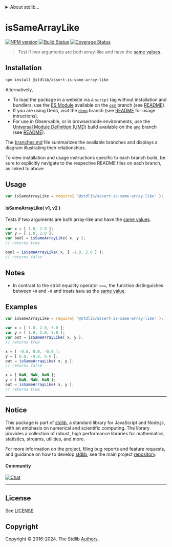 <!--

@license Apache-2.0

Copyright (c) 2024 The Stdlib Authors.

Licensed under the Apache License, Version 2.0 (the "License");
you may not use this file except in compliance with the License.
You may obtain a copy of the License at

   http://www.apache.org/licenses/LICENSE-2.0

Unless required by applicable law or agreed to in writing, software
distributed under the License is distributed on an "AS IS" BASIS,
WITHOUT WARRANTIES OR CONDITIONS OF ANY KIND, either express or implied.
See the License for the specific language governing permissions and
limitations under the License.

-->


<details>
  <summary>
    About stdlib...
  </summary>
  <p>We believe in a future in which the web is a preferred environment for numerical computation. To help realize this future, we've built stdlib. stdlib is a standard library, with an emphasis on numerical and scientific computation, written in JavaScript (and C) for execution in browsers and in Node.js.</p>
  <p>The library is fully decomposable, being architected in such a way that you can swap out and mix and match APIs and functionality to cater to your exact preferences and use cases.</p>
  <p>When you use stdlib, you can be absolutely certain that you are using the most thorough, rigorous, well-written, studied, documented, tested, measured, and high-quality code out there.</p>
  <p>To join us in bringing numerical computing to the web, get started by checking us out on <a href="https://github.com/stdlib-js/stdlib">GitHub</a>, and please consider <a href="https://opencollective.com/stdlib">financially supporting stdlib</a>. We greatly appreciate your continued support!</p>
</details>

# isSameArrayLike

[![NPM version][npm-image]][npm-url] [![Build Status][test-image]][test-url] [![Coverage Status][coverage-image]][coverage-url] <!-- [![dependencies][dependencies-image]][dependencies-url] -->

> Test if two arguments are both array-like and have the [same values][@stdlib/assert/is-same-value].

<section class="installation">

## Installation

```bash
npm install @stdlib/assert-is-same-array-like
```

Alternatively,

-   To load the package in a website via a `script` tag without installation and bundlers, use the [ES Module][es-module] available on the [`esm`][esm-url] branch (see [README][esm-readme]).
-   If you are using Deno, visit the [`deno`][deno-url] branch (see [README][deno-readme] for usage intructions).
-   For use in Observable, or in browser/node environments, use the [Universal Module Definition (UMD)][umd] build available on the [`umd`][umd-url] branch (see [README][umd-readme]).

The [branches.md][branches-url] file summarizes the available branches and displays a diagram illustrating their relationships.

To view installation and usage instructions specific to each branch build, be sure to explicitly navigate to the respective README files on each branch, as linked to above.

</section>

<section class="usage">

## Usage

```javascript
var isSameArrayLike = require( '@stdlib/assert-is-same-array-like' );
```

#### isSameArrayLike( v1, v2 )

Tests if two arguments are both array-like and have the [same values][@stdlib/assert/is-same-value].

```javascript
var x = [ 1.0, 2.0 ];
var y = [ 1.0, 2.0 ];
var bool = isSameArrayLike( x, y );
// returns true

bool = isSameArrayLike( x, [ -1.0, 2.0 ] );
// returns false
```

</section>

<!-- /.usage -->

<section class="notes">

## Notes

-   In contrast to the strict equality operator `===`, the function distinguishes between `+0` and `-0` and treats `NaNs` as the [same value][@stdlib/assert/is-same-value].

</section>

<!-- /.notes -->

<section class="examples">

## Examples

<!-- eslint no-undef: "error" -->

```javascript
var isSameArrayLike = require( '@stdlib/assert-is-same-array-like' );

var x = [ 1.0, 2.0, 3.0 ];
var y = [ 1.0, 2.0, 3.0 ];
var out = isSameArrayLike( x, y );
// returns true

x = [ -0.0, 0.0, -0.0 ];
y = [ 0.0, -0.0, 0.0 ];
out = isSameArrayLike( x, y );
// returns false

x = [ NaN, NaN, NaN ];
y = [ NaN, NaN, NaN ];
out = isSameArrayLike( x, y );
// returns true
```

</section>

<!-- /.examples -->

<!-- Section for related `stdlib` packages. Do not manually edit this section, as it is automatically populated. -->

<section class="related">

</section>

<!-- /.related -->

<!-- Section for all links. Make sure to keep an empty line after the `section` element and another before the `/section` close. -->


<section class="main-repo" >

* * *

## Notice

This package is part of [stdlib][stdlib], a standard library for JavaScript and Node.js, with an emphasis on numerical and scientific computing. The library provides a collection of robust, high performance libraries for mathematics, statistics, streams, utilities, and more.

For more information on the project, filing bug reports and feature requests, and guidance on how to develop [stdlib][stdlib], see the main project [repository][stdlib].

#### Community

[![Chat][chat-image]][chat-url]

---

## License

See [LICENSE][stdlib-license].


## Copyright

Copyright &copy; 2016-2024. The Stdlib [Authors][stdlib-authors].

</section>

<!-- /.stdlib -->

<!-- Section for all links. Make sure to keep an empty line after the `section` element and another before the `/section` close. -->

<section class="links">

[npm-image]: http://img.shields.io/npm/v/@stdlib/assert-is-same-array-like.svg
[npm-url]: https://npmjs.org/package/@stdlib/assert-is-same-array-like

[test-image]: https://github.com/stdlib-js/assert-is-same-array-like/actions/workflows/test.yml/badge.svg?branch=main
[test-url]: https://github.com/stdlib-js/assert-is-same-array-like/actions/workflows/test.yml?query=branch:main

[coverage-image]: https://img.shields.io/codecov/c/github/stdlib-js/assert-is-same-array-like/main.svg
[coverage-url]: https://codecov.io/github/stdlib-js/assert-is-same-array-like?branch=main

<!--

[dependencies-image]: https://img.shields.io/david/stdlib-js/assert-is-same-array-like.svg
[dependencies-url]: https://david-dm.org/stdlib-js/assert-is-same-array-like/main

-->

[chat-image]: https://img.shields.io/gitter/room/stdlib-js/stdlib.svg
[chat-url]: https://app.gitter.im/#/room/#stdlib-js_stdlib:gitter.im

[stdlib]: https://github.com/stdlib-js/stdlib

[stdlib-authors]: https://github.com/stdlib-js/stdlib/graphs/contributors

[umd]: https://github.com/umdjs/umd
[es-module]: https://developer.mozilla.org/en-US/docs/Web/JavaScript/Guide/Modules

[deno-url]: https://github.com/stdlib-js/assert-is-same-array-like/tree/deno
[deno-readme]: https://github.com/stdlib-js/assert-is-same-array-like/blob/deno/README.md
[umd-url]: https://github.com/stdlib-js/assert-is-same-array-like/tree/umd
[umd-readme]: https://github.com/stdlib-js/assert-is-same-array-like/blob/umd/README.md
[esm-url]: https://github.com/stdlib-js/assert-is-same-array-like/tree/esm
[esm-readme]: https://github.com/stdlib-js/assert-is-same-array-like/blob/esm/README.md
[branches-url]: https://github.com/stdlib-js/assert-is-same-array-like/blob/main/branches.md

[stdlib-license]: https://raw.githubusercontent.com/stdlib-js/assert-is-same-array-like/main/LICENSE

[@stdlib/assert/is-same-value]: https://github.com/stdlib-js/assert-is-same-value

<!-- <related-links> -->

<!-- </related-links> -->

</section>

<!-- /.links -->
